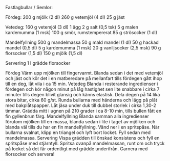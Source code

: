Fastlagbullar / Semlor:

Fördeg:
200 g mjölk (2 dl)
260 g vetemjöl (4 dl)
25 g jäst

Vetedeg:
160 g vetemjöl (3 dl)
1 ägg
2 g salt (0,5 tsk)
5 g malen kardemumma (1 msk)
100 g smör, rumstempererat
85 g strösocker (1 dl)

Mandelfyllning
500 g mandelmassa
50 g mald mandel (1 dl)
50 g hackad mandel (0,5 dl)
5 g kardemumma (1 msk)
20 g vaniljsocker (2,5 msk)
90 g florsocker (1,5 dl)
150 g mjölk (1,5 dl)

Servering
1 l grädde
florsocker

Fördeg
Värm upp mjölken till fingervarmt. Blanda sedan i det med vetemjöl och jäst och kör det i en matberedare på mellanfart tills fördegen gått ihop till en deg, låt vila i ca 15 min.
Vetedeg
Blanda i resterande ingredienser i fördegen och kör någon minut på låg hastighet sen lite  snabbare i cirka 7 minuter tills degen blivit glansig och känns elastisk.
Dela degen på 14 lika stora bitar, cirka 60 g/st. Runda bullarna med händerna och lägg på plåt med bakplåtspapper. Låt jäsa under duk till dubbel storlek i cirka 1,30-2 timmar.
Grädda mitt i ugnen på 210 grader i ca 8-10 min, tills bullen fått en fin gyllenbrun färg.
Mandelfyllning
Blanda samman alla ingredienser förutom mjölken till en massa, blanda sedan i lite i taget av mjölken och blanda väl tills du har en fin mandelfyllning. Vänd ner i en spritspåse.
När bullarna svalnat, klipp en triangel och lyft bort locket. Fyll sedan med mandelmassa. 
Servering
Vispa grädden till önskad konsistens och fyll en spritspåse med stjärntyll. Spritsa ovanpå mandelmassan, runt om och tryck på locket så det får ordentligt med grädde underifrån. Garnera med florsocker och servera!
